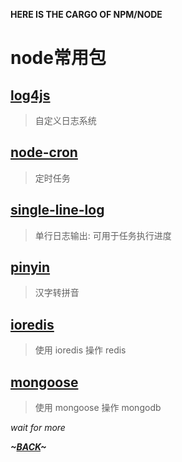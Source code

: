 **HERE IS THE CARGO OF NPM/NODE**

# node常用包

## [log4js](log4js.md)

> 自定义日志系统

## [node-cron](node-cron.md)

> 定时任务

## [single-line-log](single-line-log.md)

> 单行日志输出: 可用于任务执行进度

## [pinyin](pinyin.md)

> 汉字转拼音

## [ioredis](ioredis.md)

> 使用 ioredis 操作 redis

## [mongoose](mongoose.md)

> 使用 mongoose 操作 mongodb


*wait for more*


***~[BACK](../ReadMe.md)~***

